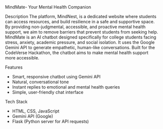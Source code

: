 MindMate- Your Mental Health Companion

Description
The platform, MindNest, is a dedicated website where students can access resources, and build resilience in a safe and supportive space. By providing non-judgmental, accessible, and proactive mental health support, we aim to remove barriers that prevent students from seeking help.
MindMate is an AI chatbot designed specifically for college students facing stress, anxiety, academic pressure, and social isolation. It uses the Google Gemini API to generate empathetic, human-like conversations. Built for the CodeVerse Hackathon, the chatbot aims to make mental health support more accessible.

Features
* Smart, responsive chatbot using Gemini API
* Natural, conversational tone
* Instant replies to emotional and mental health queries
* Simple, user-friendly chat interface

Tech Stack
* HTML, CSS, JavaScript
* Gemini API (Google)
* Flask (Python server for API requests)
